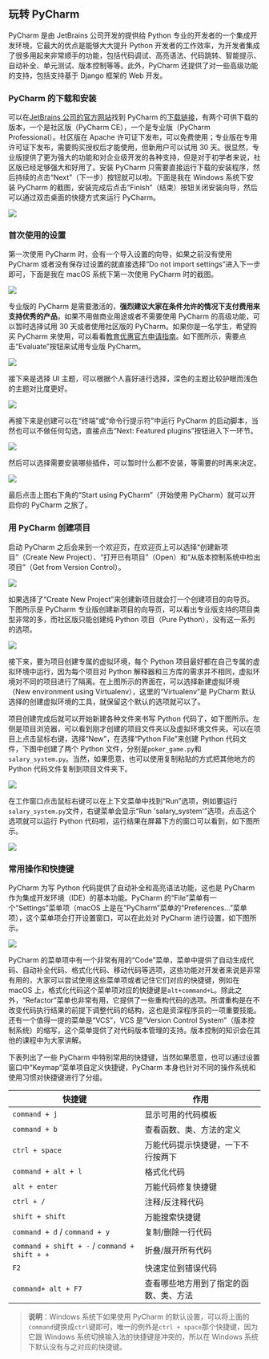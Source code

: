 ## 玩转 PyCharm

PyCharm 是由 JetBrains 公司开发的提供给 Python 专业的开发者的一个集成开发环境，它最大的优点是能够大大提升 Python 开发者的工作效率，为开发者集成了很多用起来非常顺手的功能，包括代码调试、高亮语法、代码跳转、智能提示、自动补全、单元测试、版本控制等等。此外，PyCharm 还提供了对一些高级功能的支持，包括支持基于 Django 框架的 Web 开发。

### PyCharm 的下载和安装

可以在[JetBrains 公司的官方网站](https://www.jetbrains.com/)找到 PyCharm 的[下载链接](https://www.jetbrains.com/pycharm/download/)，有两个可供下载的版本，一个是社区版（PyCharm CE），一个是专业版（PyCharm Professional）。社区版在 Apache 许可证下发布，可以免费使用；专业版在专用许可证下发布，需要购买授权后才能使用，但新用户可以试用 30 天。很显然，专业版提供了更为强大的功能和对企业级开发的各种支持，但是对于初学者来说，社区版已经足够强大和好用了。安装 PyCharm 只需要直接运行下载的安装程序，然后持续的点击“Next”（下一步）按钮就可以啦。下面是我在 Windows 系统下安装 PyCharm 的截图，安装完成后点击“Finish”（结束）按钮关闭安装向导，然后可以通过双击桌面的快捷方式来运行 PyCharm。

![](res/pycharm-installation.png)

### 首次使用的设置

第一次使用 PyCharm 时，会有一个导入设置的向导，如果之前没有使用 PyCharm 或者没有保存过设置的就直接选择“Do not import settings”进入下一步即可，下面是我在 macOS 系统下第一次使用 PyCharm 时的截图。

![](res/pycharm-import-settings.png)

专业版的 PyCharm 是需要激活的，**强烈建议大家在条件允许的情况下支付费用来支持优秀的产品**，如果不用做商业用途或者不需要使用 PyCharm 的高级功能，可以暂时选择试用 30 天或者使用社区版的 PyCharm。如果你是一名学生，希望购买 PyCharm 来使用，可以看看[教育优惠官方申请指南](https://sales.jetbrains.com/hc/zh-cn/articles/207154369)。如下图所示，需要点击“Evaluate”按钮来试用专业版 PyCharm。

![](res/pycharm-activation.png)

接下来是选择 UI 主题，可以根据个人喜好进行选择，深色的主题比较护眼而浅色的主题对比度更好。

![](res/pycharm-ui-themes.png)

再接下来是创建可以在“终端”或“命令行提示符”中运行 PyCharm 的启动脚本，当然也可以不做任何勾选，直接点击“Next: Featured plugins”按钮进入下一环节。

![](res/pycharm-create-launcher.png)

然后可以选择需要安装哪些插件，可以暂时什么都不安装，等需要的时再来决定。

![](res/pycharm-install-plugins.png)

最后点击上图右下角的“Start using PyCharm”（开始使用 PyCharm）就可以开启你的 PyCharm 之旅了。

### 用 PyCharm 创建项目

启动 PyCharm 之后会来到一个欢迎页，在欢迎页上可以选择“创建新项目”（Create New Project）、“打开已有项目”（Open）和“从版本控制系统中检出项目”（Get from Version Control）。

![](res/pycharm-welcome.png)

如果选择了“Create New Project”来创建新项目就会打一个创建项目的向导页。下图所示是 PyCharm 专业版创建新项目的向导页，可以看出专业版支持的项目类型非常的多，而社区版只能创建纯 Python 项目（Pure Python），没有这一系列的选项。

![](res/pycharm-project-wizard.png)

接下来，要为项目创建专属的虚拟环境，每个 Python 项目最好都在自己专属的虚拟环境中运行，因为每个项目对 Python 解释器和三方库的需求并不相同，虚拟环境对不同的项目进行了隔离。在上图所示的界面在，可以选择新建虚拟环境（New environment using Virtualenv），这里的“Virtualenv”是 PyCharm 默认选择的创建虚拟环境的工具，就保留这个默认的选项就可以了。

项目创建完成后就可以开始新建各种文件来书写 Python 代码了，如下图所示。左侧是项目浏览器，可以看到刚才创建的项目文件夹以及虚拟环境文件夹。可以在项目上点击鼠标右键，选择“New”，在选择“Python File”来创建 Python 代码文件，下图中创建了两个 Python 文件，分别是`poker_game.py`和`salary_system.py`。当然，如果愿意，也可以使用复制粘贴的方式把其他地方的 Python 代码文件复制到项目文件夹下。

![](res/pycharm-workspace.png)

在工作窗口点击鼠标右键可以在上下文菜单中找到“Run”选项，例如要运行`salary_system.py`文件，右键菜单会显示“Run 'salary_system'”选项，点击这个选项就可以运行 Python 代码啦，运行结果在屏幕下方的窗口可以看到，如下图所示。

![](res/pycharm-run-result.png)

### 常用操作和快捷键

PyCharm 为写 Python 代码提供了自动补全和高亮语法功能，这也是 PyCharm 作为集成开发环境（IDE）的基本功能。PyCharm 的“File”菜单有一个“Settings”菜单项（macOS 上是在“PyCharm”菜单的“Preferences…”菜单项），这个菜单项会打开设置窗口，可以在此处对 PyCharm 进行设置，如下图所示。

![](/Users/Hao/Desktop/Python-Core-50-Courses/res/pycharm-settings.png)

PyCharm 的菜单项中有一个非常有用的“Code”菜单，菜单中提供了自动生成代码、自动补全代码、格式化代码、移动代码等选项，这些功能对开发者来说是非常有用的，大家可以尝试使用这些菜单项或者记住它们对应的快捷键，例如在 macOS 上，格式化代码这个菜单项对应的快捷键是`alt+command+L`。除此之外，“Refactor”菜单也非常有用，它提供了一些重构代码的选项。所谓重构是在不改变代码执行结果的前提下调整代码的结构，这也是资深程序员的一项重要技能。还有一个值得一提的菜单是“VCS”，VCS 是“Version Control System”（版本控制系统）的缩写，这个菜单提供了对代码版本管理的支持。版本控制的知识会在其他的课程中为大家讲解。

下表列出了一些 PyCharm 中特别常用的快捷键，当然如果愿意，也可以通过设置窗口中“Keymap”菜单项自定义快捷键，PyCharm 本身也针对不同的操作系统和使用习惯对快捷键进行了分组。

| 快捷键                                        | 作用                                   |
| --------------------------------------------- | -------------------------------------- |
| `command + j`                                 | 显示可用的代码模板                     |
| `command + b`                                 | 查看函数、类、方法的定义               |
| `ctrl + space`                                | 万能代码提示快捷键，一下不行按两下     |
| `command + alt + l`                           | 格式化代码                             |
| `alt + enter`                                 | 万能代码修复快捷键                     |
| `ctrl + /`                                    | 注释/反注释代码                        |
| `shift + shift`                               | 万能搜索快捷键                         |
| `command + d` / `command + y`                 | 复制/删除一行代码                      |
| `command + shift + -` / `command + shift + +` | 折叠/展开所有代码                      |
| `F2`                                          | 快速定位到错误代码                     |
| `command+ alt + F7`                           | 查看哪些地方用到了指定的函数、类、方法 |

> **说明**：Windows 系统下如果使用 PyCharm 的默认设置，可以将上面的`command`键换成`ctrl`键即可，唯一的例外是`ctrl + space`那个快捷键，因为它跟 Windows 系统切换输入法的快捷键是冲突的，所以在 Windows 系统下默认没有与之对应的快捷键。
